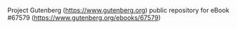 Project Gutenberg (https://www.gutenberg.org) public repository for
eBook #67579 (https://www.gutenberg.org/ebooks/67579)
